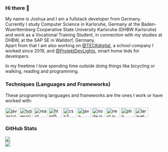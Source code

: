 ### Hi there 👋

My name is Joshua and I am a fullstack developer from Germany.
<br>Currently I study Computer Science in Karlsruhe, Germany at the Baden-Wuerttemberg Cooperative State University Karlsruhe (DHBW Karlsruhe) and work as a Vocational Training Student, in connection with my studies at DHBW, at the SAP SE in Walldorf, Germany.
<br> Apart from that I am also working on <a href="https://github.com/Teck-Digital">@TECKdigital</a>, a school company I worked since 2019, and
<a href="https://github.com/ProjektDevLights">@ProjektDevLights</a>, smart home leds for developers.

In my freetime I love spending time outside doing things like bicycling or walking, reading and programming.

### Techniques (Languages and Frameworks)

These programming languages and frameworks are the ones I work or have worked with:

<div align="left">
  	<img src="https://cdn.jsdelivr.net/gh/devicons/devicon/icons/javascript/javascript-original.svg" height="30" width="42" alt="javascript logo"  />
	<img src="https://cdn.jsdelivr.net/gh/devicons/devicon/icons/typescript/typescript-plain.svg" height="30" width="42" alt="typescript logo"  /> 
	<img src="https://cdn.jsdelivr.net/gh/devicons/devicon/icons/react/react-original.svg" height="30" width="42" alt="react logo"  />
	<img src="https://cdn.jsdelivr.net/gh/devicons/devicon/icons/html5/html5-original.svg" height="30" width="42" alt="html5 logo"  />
  	<img src="https://cdn.jsdelivr.net/gh/devicons/devicon/icons/css3/css3-original.svg" height="30" width="42" alt="css3 logo"  />
  	<img src="https://cdn.jsdelivr.net/gh/devicons/devicon/icons/java/java-original.svg" height="30" width="42" alt="java logo"  />
	<img src="https://cdn.jsdelivr.net/gh/devicons/devicon/icons/nodejs/nodejs-plain.svg" height="30" width="42" alt="node js logo"  /> 
	<img src="https://cdn.jsdelivr.net/gh/devicons/devicon/icons/nestjs/nestjs-original.svg" height="30" width="42" alt="nest js logo"  /> 
	<img src="https://cdn.jsdelivr.net/gh/devicons/devicon/icons/php/php-original.svg" height="30" width="42" alt="php logo"  />
 	<img src="https://cdn.jsdelivr.net/gh/devicons/devicon/icons/laravel/laravel-original.svg" height="30" width="42" alt="laravel logo"  />
</div>

### GitHub Stats

![](https://github-readme-stats.vercel.app/api?username=jozys&show_icons=true&theme=radical)<br/>
![](https://github-readme-streak-stats.herokuapp.com/?user=jozys&theme=dark&hide_border=false)<br/>

<!--
**Jozys/Jozys** is a ✨ _special_ ✨ repository because its `README.md` (this file) appears on your GitHub profile.
